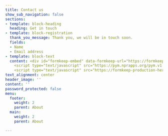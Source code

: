 ```yaml
---
title: Contact us
show_sub_navigation: false
sections:
- template: block-heading
  heading: Get in touch
- template: block-registration
  thank_you_message: Thank you, we will be in touch soon.
  fields:
  - Name
  - Email address
- template: block-text
  content: <div id="formkeep-embed" data-formkeep-url="https://formkeep.com/p/c58f23e034e1487f9f963257cec69751?embedded=1"></div>
    <script type="text/javascript" src="https://pym.nprapps.org/pym.v1.min.js"></script>
    <script type="text/javascript" src="https://formkeep-production-herokuapp-com.global.ssl.fastly.net/formkeep-embed.js"></script>
text_alignment: center
header_image: ''
content: ''
password_protected: false
menu:
  footer:
    weight: 2
    parent: About
  main:
    weight: 2
    parent: About

---
```

